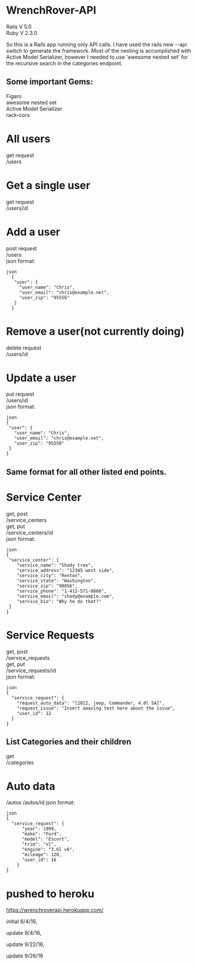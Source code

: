 # WrenchRover-API
Rails V 5.0  
Ruby V 2.3.0

So this is a Rails app running only API calls.  I have used the rails new --api switch to generate the framework. Most of the nesting is accomplished with Active Model Serializer, however I needed to use 'awesome nested set' for the recursive search in the categories endpoint.

## Some important Gems:
Figaro  
awesome nested set  
Active Model Serializer  
rack-cors  



# All users  
get request  
/users
# Get a single user  
get request  
/users/id
# Add a user  
post request  
/users  
  json format:
```
json
  {
   "user": {
     "user_name": "Chris",
     "user_email": "chris@example.net",
     "user_zip": "95556"
   }
  }
  ```
# Remove a user(not currently doing)  
  delete request  
  /users/id
# Update a user  
put request  
/users/id  
json format:
```
json
{
 "user": {
   "user_name": "Chris",
   "user_email": "chris@example.net",
   "user_zip": "95556"
 }
}
```
## Same format for all other listed end points.
# Service Center  
get, post  
/service_centers  
get, put  
/service_centers/id  
json format:  
```
json
{
 "service_center": {
    "service_name": "Shady tree",
    "service_address": "12345 west side",
    "service_city": "Renton",
    "service_state": "Washington",
    "service_zip": "98056",
    "service_phone": "1-412-571-0860",
    "service_email": "shady@example.com",
    "service_bio": "Why he do that?"
 }
}
```
# Service Requests  
get, post   
/service_requests  
get, put  
/service_requests/id  
json format:  
```
json
{
  "service_request": {
    "request_auto_data": "[2012, jeep, Commander, 4.0l 5A]",
    "request_issue": "Insert amazing text here about the issue",
    "user_id": 12
  }
}
```
## List Categories and their children
get  
/categories

# Auto data
/autos
/autos/id
json format:  
```
json
{
  "service_request": {
      "year": 1999,
      "make": "Ford",
      "model": "Escort",
      "trim": "xl",
      "engine": "3.6l v6",
      "mileage": 120,
      "user_id": 16
    }
}
```


# pushed to heroku  
https://wrenchroverapi.herokuapp.com/

initial 8/4/16,

update 9/4/16,

update 9/22/16,

update 9/26/16
